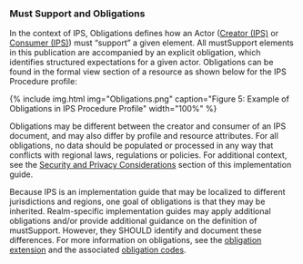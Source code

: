 ### Must Support and Obligations

In the context of IPS, Obligations defines how an Actor ([Creator (IPS)](./ActorDefinition-Creator.html) or [Consumer (IPS)](ActorDefinition-Consumer.html)) must “support” a given element. All mustSupport elements in this publication are accompanied by an explicit obligation, which identifies structured expectations for a given actor. Obligations can be found in the formal view section of a resource as shown below for the IPS Procedure profile: 

{% include img.html img="Obligations.png" caption="Figure 5: Example of Obligations in IPS Procedure Profile" width="100%" %}

Obligations may be different between the creator and consumer of an IPS document, and may also differ by profile and resource attributes. For all obligations, no data should be populated or processed in any way that conflicts with regional laws, regulations or policies. For additional context, see the [Security and Privacy Considerations](./Privacy-and-Security-Considerations.html) section of this implementation guide. 

Because IPS is an implementation guide that may be localized to different jurisdictions and regions, one goal of obligations is that they may be inherited. Realm-specific implementation guides may apply additional obligations and/or provide additional guidance on the definition of mustSupport. However, they SHOULD identify and document these differences. For more information on obligations, see the [obligation extension](https://hl7.org/fhir/extensions/StructureDefinition-obligation.html) and the associated [obligation codes](https://hl7.org/fhir/extensions/ValueSet-obligation.html). 
